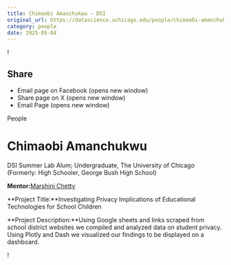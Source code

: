 ```yaml
---
title: Chimaobi Amanchukwu – DSI
original_url: https://datascience.uchicago.edu/people/chimaobi-amanchukwu-2
category: people
date: 2025-05-04
---
```


<!-- Table-like structure detected -->

!

## Share

* Email page on Facebook (opens new window)
* Share page on X (opens new window)
* Email Page (opens new window)

<!-- Table-like structure detected -->

People

# Chimaobi Amanchukwu

DSI Summer Lab Alum; Undergraduate, The University of Chicago (Formerly: High Schooler, George Bush High School)

**Mentor:**[Marshini Chetty](https://www.marshini.net/)

**Project Title:**Investigating Privacy Implications of Educational Technologies for School Children

**Project Description:**Using Google sheets and links scraped from school district websites we compiled and analyzed data on student privacy. Using Plotly and Dash we visualized our findings to be displayed on a dashboard.

!